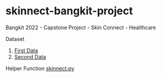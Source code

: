 # skinnect-bangkit-project
Bangkit 2022 - Capstone Project - Skin Connect - Healthcare

Dataset
1. [First Data](https://www.kaggle.com/datasets/nodoubttome/skin-cancer9-classesisic)
2. [Second Data](https://www.kaggle.com/datasets/kmader/skin-cancer-mnist-ham10000)

Helper Function
[skinnect.py](skinnect.py)

